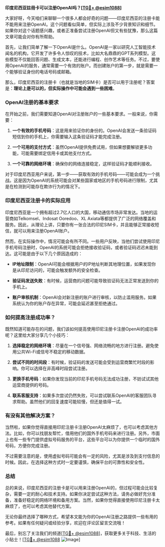 **印度尼西亚註冊卡可以注册OpenAI吗？[[TG💪+ @esim1088](https://t.me/s/esim1088)]**

大家好呀，今天咱们来聊聊一个很多人都会好奇的问题——印度尼西亚的注册卡能不能用来注册OpenAI。这个问题看似简单，但实际上涉及不少背景知识和细节。如果你对这个话题感兴趣，或者正准备尝试注册OpenAI但又有些犹豫，那么这篇文章可能会对你有所帮助。

首先，让我们简单了解一下OpenAI是什么。OpenAI是一家以研究人工智能技术闻名的机构，它开发了许多令人惊叹的技术，比如大名鼎鼎的GPT系列模型。这些模型不仅能回答问题、生成文本，还能进行编程、创作艺术等任务。不过，要使用OpenAI的服务，通常需要一个有效的账户。而创建账户的第一步，就是需要一个能够验证身份的电话号码或邮箱。

那么，印度尼西亚的注册卡（也就是当地的SIM卡）是否可以用于注册呢？答案是：**理论上是可以的，但实际操作中可能会遇到一些困难**。

### OpenAI注册的基本要求

在开始之前，我们需要知道OpenAI对注册账户的一些基本要求。一般来说，你需要：

1. **一个有效的手机号码**：这是用来验证你的身份的。OpenAI会发送一条验证码短信到你的手机上，你需要输入这条验证码才能完成注册。
   
2. **一个可用的支付方式**：虽然OpenAI提供免费试用，但如果想要解锁更多功能，可能需要绑定信用卡或其他支付方式。

3. **一个可靠的网络环境**：确保你的网络连接稳定，这样验证码才能顺利接收。

对于印度尼西亚用户来说，第一步——获取有效的手机号码——可能会成为一个挑战。这是因为OpenAI的系统可能会对某些国家或地区的手机号码进行限制，尤其是在检测到可能存在欺诈行为的情况下。

### 印度尼西亚注册卡的实际应用

印度尼西亚是一个拥有超过2.7亿人口的大国，移动通信市场非常发达。当地的运营商如Telkomsel、Indosat Ooredoo、XL Axiata等都提供了广泛的网络覆盖和服务。因此，从理论上讲，只要你有一张合法的印尼SIM卡，并且能够正常接收短信，就可以用来注册OpenAI账户。

然而，在实际操作中，情况可能会有所不同。一些用户反映，当他们尝试使用印尼手机号码注册时，OpenAI的系统可能会拒绝接收验证码，或者验证码迟迟未能到达。这可能是由于以下几个原因造成的：

- **IP地址限制**：OpenAI可能会根据用户的IP地址判断其地理位置，如果发现你是从印尼访问的，可能会触发额外的安全检查。
  
- **验证码发送失败**：有时候，运营商的问题可能导致验证码无法正常发送到你的手机上。

- **账户审核机制**：OpenAI会对新注册的账户进行审核，以防止滥用服务。如果系统认为你的账户存在异常，可能会延迟甚至拒绝通过。

### 如何提高注册成功率？

既然知道可能存在的问题，我们该如何提高使用印尼注册卡注册OpenAI的成功率呢？这里给大家分享几个小技巧：

1. **选择稳定的网络环境**：尽量在一个信号强、网络流畅的地方进行注册。避免使用公共Wi-Fi或信号不稳定的移动数据。

2. **尝试不同的时间段**：有时候，验证码的发送可能会受到运营商繁忙时段的影响。你可以选择在非高峰时段尝试注册。

3. **更换手机号码**：如果你发现当前的印尼手机号码无法成功注册，不妨试试其他运营商提供的号码。

4. **联系客服支持**：如果多次尝试仍然失败，可以尝试联系OpenAI的客服团队寻求帮助。虽然他们的回复速度可能较慢，但还是值得一试。

### 有没有其他解决方案？

当然啦，如果你觉得直接用印尼注册卡注册OpenAI太麻烦了，也可以考虑其他方法。比如，你可以找朋友帮忙，借用他们的国外手机号码来进行注册。另外，市面上也有一些专门提供虚拟号码服务的平台，这些平台可以为你提供一个临时的国外号码，方便你完成注册。

不过需要注意的是，使用虚拟号码可能会有一定的风险，尤其是涉及到支付信息的时候。因此，在选择这种方式时一定要谨慎，确保平台的可靠性和安全性。

### 总结

总的来说，印度尼西亚的注册卡是可以用来注册OpenAI的，但过程可能会比较复杂，需要一定的耐心和技术支持。如果你决定尝试这种方法，请务必做好充分准备，准备好稳定的网络环境和备用方案。当然，如果你觉得直接使用印尼注册卡太麻烦了，也可以考虑其他替代方案。

无论你最终选择了哪种方式，希望本文能为你的OpenAI注册之路提供一些有用的参考。如果有任何疑问或经验分享，欢迎在评论区留言交流哦！

最后，别忘了关注我们的频道[[TG💪+ @esim1088](https://t.me/s/esim1088)]，获取更多关于科技、生活的小贴士！[[TG💪+ @esim1088](https://t.me/s/esim1088) ![Image](https://i.postimg.cc/4NQfJmqS/Snipaste-2025-05-13-00-14-12.png)]